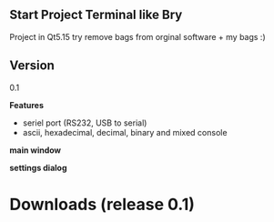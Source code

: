 ## Start Project Terminal like Bry
Project in Qt5.15
try remove bags from orginal software + my bags :)

## Version
0.1

**Features**

* seriel port (RS232, USB to serial)
* ascii, hexadecimal, decimal, binary and mixed console

**main window**

**settings dialog**

# Downloads (release 0.1)
<empty>
